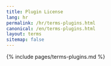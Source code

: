 ```yaml
---
title: Plugin License
lang: hr
permalink: /hr/terms-plugins.html
canonical: /en/terms-plugins.html
layout: terms
sitemap: false
---
```


{% include pages/terms-plugins.md %}
